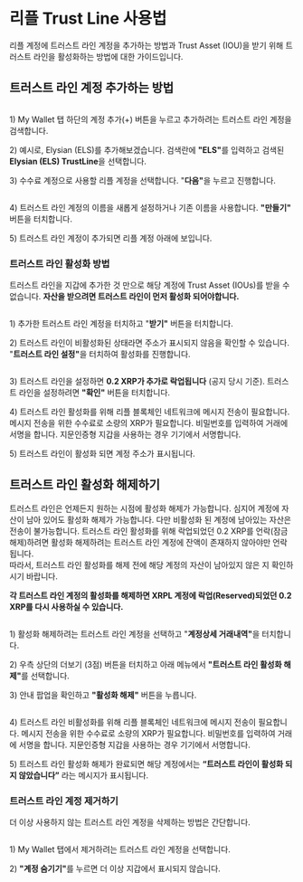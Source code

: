 # 리플 Trust Line 사용법

리플 계정에 트러스트 라인 계정을 추가하는 방법과 Trust Asset (IOU)을 받기 위해 트러스트 라인을 활성화하는 방법에 대한 가이드입니다.

## **트러스트 라인 계정 추가하는 방법**

<div align="left"><img src="../../../.gitbook/assets/21.png" alt=""></div>

1\) My Wallet 탭 하단의 계정 추가(+) 버튼을 누르고 추가하려는 트러스트 라인 계정을 검색합니다.

2\) 예시로, Elysian (ELS)를 추가해보겠습니다. 검색란에 **"ELS"**&#xB97C; 입력하고 검색된 **Elysian (ELS) TrustLine**을 선택합니다.

3\) 수수료 계정으로 사용할 리플 계정을 선택합니다. "**다음"**&#xC744; 누르고 진행합니다.

<div align="left"><img src="../../../.gitbook/assets/22.png" alt=""></div>

4\) 트러스트 라인 계정의 이름을 새롭게 설정하거나 기존 이름을 사용합니다. **"만들기"** 버튼을 터치합니다.

5\) 트러스트 라인 계정이 추가되면 리플 계정 아래에 보입니다.

### **트러스트 라인 활성화 방법**

트러스트 라인을 지갑에 추가한 것 만으로 해당 계정에 Trust Asset (IOUs)를 받을 수 없습니다. **자산을 받으려면 트러스트 라인이 먼저 활성화 되어야합니다.**

<div align="left"><img src="../../../.gitbook/assets/23.png" alt=""></div>

1\) 추가한 트러스트 라인 계정을 터치하고 "**받기"** 버튼을 터치합니다.

2\) 트러스트 라인이 비활성화된 상태라면 주소가 표시되지 않음을 확인할 수 있습니다. "**트러스트 라인 설정"**&#xC744; 터치하여 활성화를 진행합니다.

<div align="left"><img src="../../../.gitbook/assets/24.png" alt=""></div>

3\) 트러스트 라인을 설정하면 **0.2 XRP가 추가로 락업됩니다** (공지 당시 기준). 트러스트 라인을 설정하려면 **"확인"** 버튼을 터치합니다.

4\) 트러스트 라인 활성화를 위해 리플 블록체인 네트워크에 메시지 전송이 필요합니다. 메시지 전송을 위한 수수료로 소량의 XRP가 필요합니다. 비밀번호를 입력하여 거래에 서명을 합니다. 지문인증형 지갑을 사용하는 경우 기기에서 서명합니다.

5\) 트러스트 라인이 활성화 되면 계정 주소가 표시됩니다.

## 트러스트 라인 활성화 해제하기 <a href="#id-1a2e" id="id-1a2e"></a>

트러스트 라인은 언제든지 원하는 시점에 활성화 해제가 가능합니다. 심지어 계정에 자산이 남아 있어도 활성화 해제가 가능합니다. 다만 비활성화 된 계정에 남아있는 자산은 전송이 불가능합니다. 트러스트 라인 활성화를 위해 락업되었던 0.2 XRP를 언락(잠금해제)하려면 활성화 해제하려는 트러스트 라인 계정에 잔액이 존재하지 않아야만 언락됩니다. \
따라서, 트러스트 라인 활성화를 해제 전에 해당 계정의 자산이 남아있지 않은 지 확인하시기 바랍니다.

**각 트러스트 라인 계정의 활성화를 해제하면 XRPL 계정에 락업(Reserved)되었던 0.2 XRP를 다시 사용하실 수 있습니다.**

<div align="left"><img src="../../../.gitbook/assets/25.png" alt=""></div>

1\) 활성화 해제하려는 트러스트 라인 계정을 선택하고 "**계정상세 거래내역"**&#xC744; 터치합니다.

2\) 우측 상단의 더보기 (3점) 버튼을 터치하고 아래 메뉴에서 **"트러스트 라인 활성화 해제"**&#xB97C; 선택합니다.

3\) 안내 팝업을 확인하고 **"활성화 해제"** 버튼을 누릅니다.

<div align="left"><img src="../../../.gitbook/assets/26.png" alt=""></div>

4\) 트러스트 라인 비활성화를 위해 리플 블록체인 네트워크에 메시지 전송이 필요합니다. 메시지 전송을 위한 수수료로 소량의 XRP가 필요합니다. 비밀번호를 입력하여 거래에 서명을 합니다. 지문인증형 지갑을 사용하는 경우 기기에서 서명합니다.

5\) 트러스트 라인 활성화 해제가 완료되면 해당 계정에서는 **“트러스트 라인이 활성화 되지 않았습니다”** 라는 메시지가 표시됩니다.

### 트러스트 라인 계정 제거하기 <a href="#id-1a96" id="id-1a96"></a>

더 이상 사용하지 않는 트러스트 라인 계정을 삭제하는 방법은 간단합니다.

<div align="left"><img src="../../../.gitbook/assets/27.png" alt=""></div>

1\) My Wallet 탭에서 제거하려는 트러스트 라인 계정을 선택합니다.

2\) **"계정 숨기기"**&#xB97C; 누르면 더 이상 지갑에서 표시되지 않습니다.
